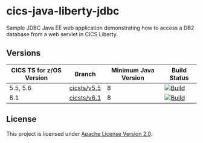 cics-java-liberty-jdbc
=====================

Sample JDBC Java EE web application demonstrating how to access a DB2 database from a web servlet in CICS Liberty. 


## Versions
| CICS TS for z/OS Version | Branch                                 | Minimum Java Version | Build Status |
|--------------------------|----------------------------------------|----------------------|--------------|
| 5.5, 5.6                 | [cicsts/v5.5](/../../tree/cicsts/v5.5) | 8                    | [![Build](https://github.com/cicsdev/cics-java-liberty-jdbc/actions/workflows/java.yaml/badge.svg?branch=cicsts%2Fv5.5)](https://github.com/cicsdev/cics-java-liberty-jdbc/actions/workflows/java.yaml) |
| 6.1                      | [cicsts/v6.1](/../../tree/cicsts/v6.1) | 8                    | [![Build](https://github.com/cicsdev/cics-java-liberty-jdbc/actions/workflows/java.yaml/badge.svg?branch=cicsts%2Fv6.1)](https://github.com/cicsdev/cics-java-liberty-jdbc/actions/workflows/java.yaml) |


## License
This project is licensed under [Apache License Version 2.0](LICENSE).

